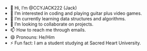 - 👋 Hi, I’m @CCYJACK222 (Jack)
- 👀 I’m interested in coding and playing guitar plus video games.
- 🌱 I’m currently learning data structures and algorithms. 
- 💞️ I’m looking to collaborate on projects.
- 📫 How to reach me through emails.
- 😄 Pronouns: He/Him
- ⚡ Fun fact: I am a student studying at Sacred Heart University.

<!---
CCYJACK222/CCYJACK222 is a ✨ special ✨ repository because its `README.md` (this file) appears on your GitHub profile.
You can click the Preview link to take a look at your changes.
--->
